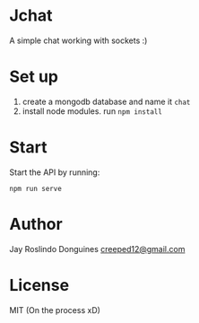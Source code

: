 # Jchat
A simple chat working with sockets :)

# Set up
1. create a mongodb database and name it ` chat `
2. install node modules. run ` npm install `

# Start
Start the API by running:
```
npm run serve
```

# Author
Jay Roslindo Donguines <creeped12@gmail.com>

# License

MIT (On the process xD)
